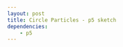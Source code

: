 ```yaml
---
layout: post
title: Circle Particles - p5 sketch
dependencies:
    - p5
---
```


<div id="sketch-holder">
    <script type="text/javascript" src="/assets/sketches/circleParticles/Particle.js"></script>
    <script type="text/javascript" src="/assets/sketches/circleParticles/sketch.js"></script>
</div>
